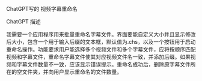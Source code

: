 ChatGPT写的
视频字幕重命名


ChatGPT 描述

我需要一个应用程序用来批量重命名字幕文件。界面要能自定义大小并且显示修改后大小，包含一个用于输入后缀的文本框，默认值为.chs，以及一个按钮用于启动重命名操作。功能要求用户能选择多个视频文件和多个字幕文件，应将按顺序匹配视频和字幕文件，重命名字幕文件使其对应视频文件名一致，并添加后缀。如果视频和字幕文件数量不一致，应该显示错误提示。重命名成功后，删除原字幕文件所在的空文件夹，并向用户显示重命名的文件数量。